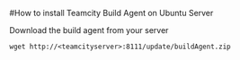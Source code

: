 #How to install Teamcity Build Agent on Ubuntu Server

Download the build agent from your server

    wget http://<teamcityserver>:8111/update/buildAgent.zip
    
    

